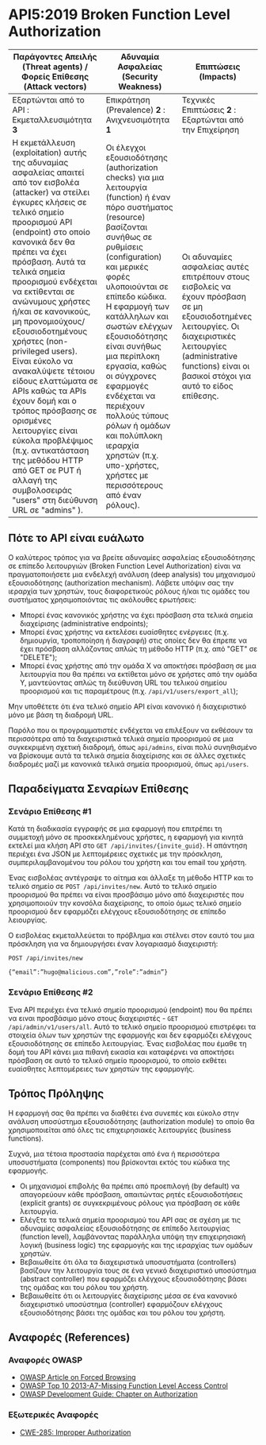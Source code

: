 API5:2019 Broken Function Level Authorization
=============================================

| Παράγοντες Απειλής (Threat agents) / Φορείς Επίθεσης (Attack vectors) | Αδυναμία Ασφαλείας (Security Weakness) | Επιπτώσεις (Impacts) |
| - | - | - |
| Εξαρτώνται από το API : Εκμεταλλευσιμότητα **3** | Επικράτηση (Prevalence) **2** : Ανιχνευσιμότητα **1** | Τεχνικές Επιπτώσεις **2** : Εξαρτώνται από την Επιχείρηση |
| Η εκμετάλλευση (exploitation) αυτής της αδυναμίας ασφαλείας απαιτεί από τον εισβολέα (attacker) να στείλει έγκυρες κλήσεις σε τελικό σημείο προορισμού API (endpoint) στο οποίο κανονικά δεν θα πρέπει να έχει πρόσβαση. Αυτά τα τελικά σημεία προορισμού ενδέχεται να εκτίθενται σε ανώνυμους χρήστες ή/και σε κανονικούς, μη προνομιούχους/εξουσιοδοτημένους χρήστες (non-privileged users). Είναι εύκολο να ανακαλύψετε τέτοιου είδους ελαττώματα σε APIs καθώς τα APIs έχουν δομή και ο τρόπος πρόσβασης σε ορισμένες λειτουργίες είναι εύκολα προβλέψιμος (π.χ. αντικατάσταση της μεθόδου HTTP από GET σε PUT ή αλλαγή της συμβολοσειράς "users" στη διεύθυνση URL σε "admins" ). | Οι έλεγχοι εξουσιοδότησης (authorization checks) για μια λειτουργία (function) ή έναν πόρο συστήματος (resource) βασίζονται συνήθως σε ρυθμίσεις (configuration) και μερικές φορές υλοποιούνται σε επίπεδο κώδικα. Η εφαρμογή των κατάλληλων και σωστών ελέγχων εξουσιοδότησης είναι συνήθως μια περίπλοκη εργασία, καθώς οι σύγχρονες εφαρμογές ενδέχεται να περιέχουν πολλούς τύπους ρόλων ή ομάδων και πολύπλοκη ιεραρχία χρηστών (π.χ. υπο-χρήστες, χρήστες με περισσότερους από έναν ρόλους). | Οι αδυναμίες ασφαλείας αυτές επιτρέπουν στους εισβολείς να έχουν πρόσβαση σε μη εξουσιοδοτημένες λειτουργίες. Οι διαχειριστικές λειτουργίες (administrative functions) είναι οι βασικοί στόχοι για αυτό το είδος επίθεσης. |

## Πότε το API είναι ευάλωτο

Ο καλύτερος τρόπος για να βρείτε αδυναμίες ασφαλείας εξουσιοδότησης σε επίπεδο λειτουργιών (Broken Function Level Authorization) είναι να πραγματοποιήσετε μια ενδελεχή ανάλυση (deep analysis) του μηχανισμού εξουσιοδότησης (authorization mechanism). Λάβετε υπόψιν σας την ιεραρχία των χρηστών, τους διαφορετικούς ρόλους ή/και τις ομάδες του συστήματος χρησιμοποιόντας τις ακόλουθες ερωτήσεις:

* Μπορεί ένας κανονικός χρήστης να έχει πρόσβαση στα τελικά σημεία διαχείρισης (administrative endpoints);
* Μπορεί ένας χρήστης να εκτελέσει ευαίσθητες ενέργειες (π.χ. δημιουργία, τροποποίηση ή διαγραφή) στις οποίες δεν θα έπρεπε να έχει πρόσβαση αλλάζοντας απλώς τη μέθοδο HTTP (π.χ. από "GET" σε "DELETE");
* Μπορεί ένας χρήστης από την ομάδα Χ να αποκτήσει πρόσβαση σε μια λειτουργία που θα πρέπει να εκτίθεται μόνο σε χρήστες από την ομάδα Υ, μαντεύοντας απλώς τη διεύθυνση URL του τελικού σημείου προορισμού και τις παραμέτρους (π.χ. `/api/v1/users/export_all`);

Μην υποθέτετε ότι ένα τελικό σημείο API είναι κανονικό ή διαχειριστικό μόνο με βάση τη διαδρομή URL.

Παρόλο που οι προγραμματιστές ενδέχεται να επιλέξουν να εκθέσουν τα περισσότερα από τα διαχειριστικά τελικά σημεία προορισμού σε μια συγκεκριμένη σχετική διαδρομή, όπως `api/admins`, είναι πολύ συνηθισμένο να βρίσκουμε αυτά τα τελικά σημεία διαχείρισης και σε άλλες σχετικές διαδρομές μαζί με κανονικά τελικά σημεία προορισμού, όπως `api/users`.

## Παραδείγματα Σεναρίων Επίθεσης

### Σενάριο Επίθεσης #1

Κατά τη διαδικασία εγγραφής σε μια εφαρμογή που επιτρέπει τη συμμετοχή μόνο σε 
προσκεκλημένους χρήστες, η εφαρμογή για κινητά εκτελεί μια κλήση API στο 
`GET /api/invites/{invite_guid}`. Η απάντηση περιέχει ένα JSON με λεπτομέρειες 
σχετικές με την πρόσκληση, συμπεριλαμβανομένου του ρόλου του χρήστη και του email του χρήστη.

Ένας εισβολέας αντέγραψε το αίτημα και άλλαξε τη μέθοδο HTTP και το τελικό 
σημείο σε `POST /api/invites/new`. Αυτό το τελικό σημείο προορισμού θα πρέπει να είναι προσβάσιμο μόνο 
από διαχειριστές που χρησιμοποιούν την κονσόλα διαχείρισης, το οποίο όμως τελικό σημείο προορισμού δεν εφαρμόζει ελέγχους 
εξουσιοδότησης σε επίπεδο λειουργίας.

Ο εισβολέας εκμεταλλεύεται το πρόβλημα και στέλνει στον εαυτό του μια πρόσκληση για να δημιουργήσει έναν λογαριασμό διαχειριστή:

```
POST /api/invites/new

{“email”:”hugo@malicious.com”,”role”:”admin”}
```

### Σενάριο Επίθεσης #2

Ένα API περιέχει ένα τελικό σημείο προορισμού (endpoint) που θα πρέπει να ειναι προσβάσιμο μόνο στους διαχειριστές - 
`GET /api/admin/v1/users/all`. Αυτό το τελικό σημείο προορισμού επιστρέφει τα στοιχεία όλων των χρηστών της 
εφαρμογής και δεν εφαρμόζει ελέγχους εξουσιοδότησης σε επίπεδο λειτουργίας. Ένας εισβολέας που 
έμαθε τη δομή του API κάνει μια πιθανή εικασία και καταφέρνει να αποκτήσει πρόσβαση σε αυτό 
το τελικό σημείο προορισμού, το οποίο εκθέτει ευαίσθητες λεπτομέρειες των χρηστών της εφαρμογής.



## Τρόπος Πρόληψης

Η εφαρμογή σας θα πρέπει να διαθέτει ένα συνεπές και εύκολο στην ανάλυση υποσύστημα εξουσιοδότησης (authorization module) το οποίο θα χρησιμοποιείται από όλες τις επιχειρησιακές λειτουργίες (business functions). 

Συχνά, μια τέτοια προστασία παρέχεται από ένα ή περισσότερα υποσυστήματα (components) που βρίσκονται εκτός του κώδικα της εφαρμογής.

* Οι μηχανισμοί επιβολής θα πρέπει από προεπιλογή (by default) να απαγορεύουν κάθε πρόσβαση, απαιτώντας ρητές εξουσιοδοτήσεις (explicit grants) σε συγκεκριμένους ρόλους για πρόσβαση σε κάθε λειτουργία.
* Ελέγξτε τα τελικά σημεία προορισμού του API σας σε σχέση με τις αδυναμίες ασφαλείας εξουσιοδότησης σε επίπεδο λειτουργίας (function level), λαμβάνοντας παράλληλα υπόψη την επιχειρησιακή λογική (business logic) της εφαρμογής και της ιεραρχίας των ομάδων χρηστών.
* Βεβαιωθείτε ότι όλα τα διαχειριστικά υποσυστήματα (controllers) βασίζουν την λειτουργία τους σε ένα γενικό διαχειριστικό υποσύστημα (abstract controller) που εφαρμόζει ελέγχους εξουσιοδότησης βάσει της ομάδας και του ρόλου του χρήστη.
* Βεβαιωθείτε ότι οι λειτουργίες διαχείρισης μέσα σε ένα κανονικό διαχειριστικό υποσύστημα (controller) εφαρμόζουν ελέγχους εξουσιοδότησης βάσει της ομάδας και του ρόλου του χρήστη.

## Αναφορές (References)

### Αναφορές OWASP

* [OWASP Article on Forced Browsing][1]
* [OWASP Top 10 2013-A7-Missing Function Level Access Control][2]
* [OWASP Development Guide: Chapter on Authorization][3]

### Εξωτερικές Αναφορές

* [CWE-285: Improper Authorization][4]

[1]: https://www.owasp.org/index.php/Forced_browsing
[2]: https://www.owasp.org/index.php/Top_10_2013-A7-Missing_Function_Level_Access_Control
[3]: https://www.owasp.org/index.php/Category:Access_Control
[4]: https://cwe.mitre.org/data/definitions/285.html
